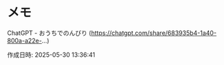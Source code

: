 # メモ

ChatGPT - おうちでのんびり (https://chatgpt.com/share/683935b4-1a40-800a-a22e-...)

作成日時: 2025-05-30 13:36:41